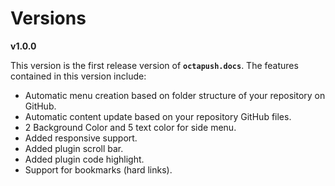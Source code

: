 # Versions

**v1.0.0**

This version is the first release version of **`octapush.docs`**. The features contained in this version include:
- Automatic menu creation based on folder structure of your repository on GitHub.
- Automatic content update based on your repository GitHub files.
- 2 Background Color and 5 text color for side menu.
- Added responsive support.
- Added plugin scroll bar.
- Added plugin code highlight.
- Support for bookmarks (hard links).